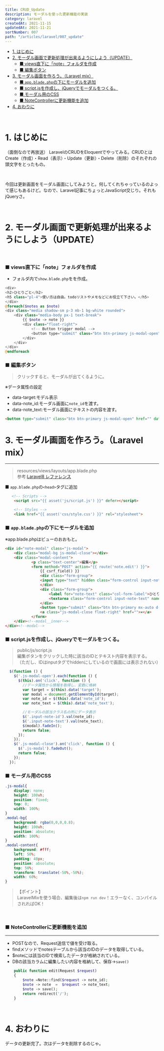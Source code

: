 ```yaml
---
title: CRUD_Update
description: モーダルを使った更新機能の実装
category: laravel
createdAt: 2021-11-15
updatedAt: 2021-11-21
sortNumber: 007
path: "/articles/laravel/007_update"
---
```


<nuxt-content-wrapper>

- [1. はじめに](#1-はじめに)
- [2. モーダル画面で更新処理が出来るようにしよう（UPDATE）](#2-モーダル画面で更新処理が出来るようにしようupdate)
    - [■ views直下に「note」フォルダを作成](#-views直下にnoteフォルダを作成)
    - [■ 編集ボタン](#-編集ボタン)
- [3.  モーダル画面を作ろう。（Laravel mix）](#3--モーダル画面を作ろうlaravel-mix)
    - [■ `app.blade.php`の下にモーダルを追加](#-appbladephpの下にモーダルを追加)
    - [■ script.jsを作成し、jQueryでモーダルをつくる。](#-scriptjsを作成しjqueryでモーダルをつくる)
    - [■ モーダル用のCSS](#-モーダル用のcss)
    - [■ NoteControllerに更新機能を追加](#-notecontrollerに更新機能を追加)
- [4. おわりに](#4-おわりに)

<br>

# 1. はじめに
（面倒なので再放送）
LaravelのCRUDをEloquentでやってみる。CRUDとはCreate（作成）・Read（表示）・Update（更新）・Delete（削除）のそれぞれの頭文字をとったもの。

<br>

今回は更新画面をモーダル画面にしてみようと。何してくれちゃっているのよって感じもあるけど。なので、Laravel記事にちょっとJavaScript交じり。それもjQueryさ。

<br>

# 2. モーダル画面で更新処理が出来るようにしよう（UPDATE）


<br>

### ■ views直下に「note」フォルダを作成
- フォルダ内で`show.blade.php`をを作成。
```php
<div>
<h2>ひとりごと</h2>
<h5 class="pl-4">使い方は自由。todoリストやメモなどにお役立て下さい。</h5>
</div>
@foreach($notes as $note)
<div class="media shadow-sm p-3 mb-1 bg-white rounded">
    <div class="media-body px-1 text-break">
        {{ $note -> note }}
        <div class="float-right">
            <!-- Button trigger modal -->
            <button type="submit" class="btn btn-primary js-modal-open" href="" data-target="note-modal" data-note_id="{{$note->id}}" data-note_text="{{ $note-> note }}"><i class="fas fa-pen"></i></button>
        </div>
    </div>
</div>
@endforeach

```

### ■ 編集ボタン
> クリックすると、モーダルが出てくるように。

※データ属性の設定
- data-target:モデル表示
- data-note_id:モーダル画面に`note_id`を渡す。
- data-note_text:モーダル画面にテキストの内容を渡す。

```html
<button type="submit" class="btn btn-primary js-modal-open" href="" data-target="note-modal" data-note_id="{{$note->id}}" data-note_text="{{ $note-> note }}">編集</button>
```

# 3.  モーダル画面を作ろう。（Laravel mix）

---

> resources/views/layouts/app.blade.php<br>
参考:[Laravel8 レファレンス](https://readouble.com/laravel/8.x/ja/mix.html)

■ `app.blade.php`の`<head>`タグに追加
```html
   <!-- Scripts -->
    <script src="{{ asset('js/script.js') }}" defer></script>

    <!-- Styles -->
    <link href="{{ asset('css/style.css') }}" rel="stylesheet">
```

### ■ `app.blade.php`の下にモーダルを追加
※app.blade.phpはビューのおおもと。

```html
<div id="note-modal" class="js-modal">
    <div class="modal-bg js-modal-close"></div>
    <div class="modal-content">
            <p class="text-center">編集</p>
            <form method="POST" action="{{ route('note.edit') }}">
                {{ csrf_field() }}
                <div class="form-group">
                <input type="text" hidden class="form-control input-note-id" name ="note_id">
                </div>
                <div class="form-group">
                    <label for="note-text" class="col-form-label">ひとりごと:</label>
                    <textarea class="form-control input-note-text" name="note_text" maxlength="200" required></textarea>
                </div>
                <button type="submit" class="btn btn-primary mx-auto d-block">更新</button>
                <a class="js-modal-close float-right" href="">✕</a>
            </form>
    </div><!--modal__inner-->
</div><!--modal-->
```

### ■ script.jsを作成し、jQueryでモーダルをつくる。
> public/js/script.js <br>
> 編集ボタンをクリックした時に該当のIDとテキスト内容を表示する。
>（ただし、IDはinputタグでhiddenにしているので画面には表示されない）

```js
  $(function () {
    $('.js-modal-open').each(function () {
      $(this).on('click', function () {
        //データ属性から情報を取得し、変数に格納
        var target = $(this).data('target');
        var modal = document.getElementById(target);
        var note_id = $(this).data('note_id');
        var note_text = $(this).data('note_text');

        //モーダルの該当クラス名の所にデータ表示
        $('.input-note-id').val(note_id);
        $('.input-note-text').val(note_text);
        $(modal).fadeIn();
        return false;
      });
    });
    $('.js-modal-close').on('click', function () {
      $('.js-modal').fadeOut();
      return false;
    });
  });
```

### ■ モーダル用のCSS
```css
.js-modal{
    display: none;
    height: 100vh;
    position: fixed;
    top: 0;
    width: 100%;
}
.modal-bg{
    background: rgba(0,0,0,0.8);
    height: 100vh;
    position: absolute;
    width: 100%;
}
.modal-content{
    background: #fff;
    left: 50%;
    padding: 40px;
    position: absolute;
    top: 50%;
    transform: translate(-50%,-50%);
    width: 60%;
}
```

> 【ポイント】<br>LaravelMixを使う場合、編集後は`npm run dev`！エラーなく、コンパイルされればOK！

<br>

### ■ NoteControllerに更新機能を追加

---

- POSTなので、Request送信で値を受け取る。
- findメソッドでnotesテーブルから該当のIDのデータを取得している。
- $noteには該当のIDで検索したデータが格納されている。
- DBの該当カラムに編集したい内容を格納して、保存→`save()`

```php
    public function edit(Request $request)
    {
        $note =Note::find($request -> note_id);
        $note -> note  =  $request -> note_text;
        $note -> save();
        return redirect('/');
    }
```
<br>

# 4. おわりに
データの更新完了。次はデータを削除するのじゃ。

</nuxt-content-wrapper>

